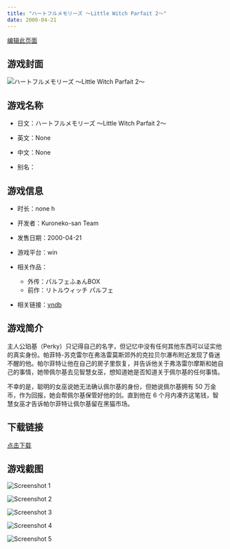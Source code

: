 ```yaml
---
title: "ハートフルメモリーズ 〜Little Witch Parfait 2〜"
date: 2000-04-21
---
```

[编辑此页面](https://github.com/ACG-3/ADV3-source/blob/main/source/_posts/games/%E3%83%8F%E3%83%BC%E3%83%88%E3%83%95%E3%83%AB%E3%83%A1%E3%83%A2%E3%83%AA%E3%83%BC%E3%82%BA%20%E3%80%9CLittle%20Witch%20Parfait%202%E3%80%9C.md)

## 游戏封面

![ハートフルメモリーズ 〜Little Witch Parfait 2〜](https%3A//pan.timero.xyz/onedrive/img_lib_001/%E3%83%8F%E3%83%BC%E3%83%88%E3%83%95%E3%83%AB%E3%83%A1%E3%83%A2%E3%83%AA%E3%83%BC%E3%82%BA%20%E3%80%9CLittle%20Witch%20Parfait%202%E3%80%9C_cover.avif)


## 游戏名称

- 日文：ハートフルメモリーズ 〜Little Witch Parfait 2〜
- 英文：None
- 中文：None

- 别名：


## 游戏信息

- 时长：none h
- 开发者：Kuroneko-san Team
- 发售日期：2000-04-21
- 游戏平台：win
- 相关作品：
   - 外传：パルフェふぁんBOX
   - 前作：リトルウィッチ パルフェ

- 相关链接：[vndb](https://vndb.org/v874)


## 游戏简介

主人公珀基（Perky）只记得自己的名字，但记忆中没有任何其他东西可以证实他的真实身份。帕菲特-苏克雷尔在弗洛雷莫斯郊外的克拉贝尔瀑布附近发现了昏迷不醒的他。帕尔菲特让他在自己的房子里恢复，并告诉他关于弗洛雷尔摩斯和她自己的事情，她带佩尔基去见智慧女巫，想知道她是否知道关于佩尔基的任何事情。

不幸的是，聪明的女巫说她无法确认佩尔基的身份，但她说佩尔基拥有 50 万金币，作为回报，她会帮佩尔基保管好他的剑。直到他在 6 个月内凑齐这笔钱，智慧女巫才告诉帕尔菲特让佩尔基留在黑猫市场。




## 下载链接

[点击下载](https://pan.timero.xyz/onedrive/adv_lib_001/%E3%83%8F%E3%83%BC%E3%83%88%E3%83%95%E3%83%AB%E3%83%A1%E3%83%A2%E3%83%AA%E3%83%BC%E3%82%BA%20%E3%80%9CLittle%20Witch%20Parfait%202%E3%80%9C)


## 游戏截图


![Screenshot 1](https%3A//pan.timero.xyz/onedrive/img_lib_001/%E3%83%8F%E3%83%BC%E3%83%88%E3%83%95%E3%83%AB%E3%83%A1%E3%83%A2%E3%83%AA%E3%83%BC%E3%82%BA%20%E3%80%9CLittle%20Witch%20Parfait%202%E3%80%9C_Screenshot_1.avif)

![Screenshot 2](https%3A//pan.timero.xyz/onedrive/img_lib_001/%E3%83%8F%E3%83%BC%E3%83%88%E3%83%95%E3%83%AB%E3%83%A1%E3%83%A2%E3%83%AA%E3%83%BC%E3%82%BA%20%E3%80%9CLittle%20Witch%20Parfait%202%E3%80%9C_Screenshot_2.avif)

![Screenshot 3](https%3A//pan.timero.xyz/onedrive/img_lib_001/%E3%83%8F%E3%83%BC%E3%83%88%E3%83%95%E3%83%AB%E3%83%A1%E3%83%A2%E3%83%AA%E3%83%BC%E3%82%BA%20%E3%80%9CLittle%20Witch%20Parfait%202%E3%80%9C_Screenshot_3.avif)

![Screenshot 4](https%3A//pan.timero.xyz/onedrive/img_lib_001/%E3%83%8F%E3%83%BC%E3%83%88%E3%83%95%E3%83%AB%E3%83%A1%E3%83%A2%E3%83%AA%E3%83%BC%E3%82%BA%20%E3%80%9CLittle%20Witch%20Parfait%202%E3%80%9C_Screenshot_4.avif)

![Screenshot 5](https%3A//pan.timero.xyz/onedrive/img_lib_001/%E3%83%8F%E3%83%BC%E3%83%88%E3%83%95%E3%83%AB%E3%83%A1%E3%83%A2%E3%83%AA%E3%83%BC%E3%82%BA%20%E3%80%9CLittle%20Witch%20Parfait%202%E3%80%9C_Screenshot_5.avif)

